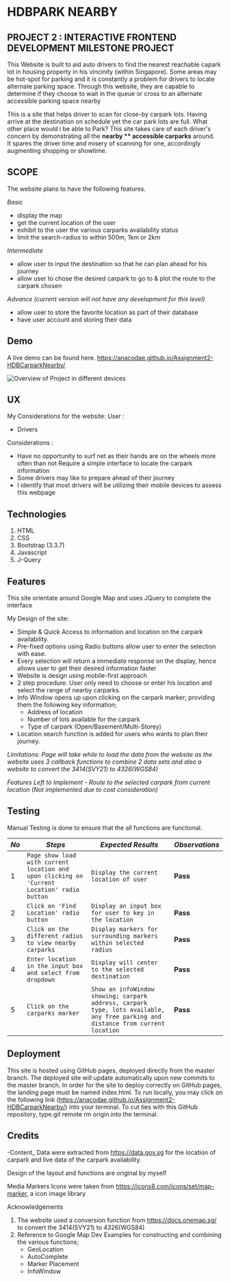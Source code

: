 # HDBPARK NEARBY

## PROJECT  2 :  INTERACTIVE FRONTEND DEVELOPMENT MILESTONE PROJECT

This Website is built to aid auto drivers to find the nearest reachable capark lot in housing property in his vincinity (within Singapore). 
Some areas may be hot-spot for parking and it is constantly a problem for drivers to locate alternate parking space.
Through this website, they are capable to determine if they choose to wait in the queue or cross to an alternate accessible parking space nearby

This is a site that helps driver to scan for close-by carpark lots. Having arrive at the destination on schedule yet the car park lots are full. What other place would i be able to Park?  This site takes care of each driver's concern by demonstrating all the __**nearby** ** accessible carparks__ around.  
It spares the driver time and misery of scanning for one, accordingly augmenting shopping or showtime.

## SCOPE
The website plans to have the following features.

_Basic_
- display the map
- get the current location of the user
- exhibit to the user the various carparks availability status
- limit the search-radius to within 500m, 1km or 2km

_Intermediate_
- allow user to input the destination so that he can plan ahead for his journey
- allow user to chose the desired carpark to go to & plot the route to the carpark chosen

_Advance (current version will not have any development for this level)_
- allow user to store the favorite location as part of their database
- have user account and storing their data

## Demo

A live demo can be found here. https://anacodae.github.io/Assignment2-HDBCarparkNearby/ 

![Overview of Project in different devices](https://raw.githubusercontent.com/AnaCodaE/Assignment2-HDBCarparkNearby/master/images/project.png)

## UX
My Considerations for the website:
User : 
- Drivers

Considerations :  
- Have no opportunity to surf net as their hands are on the wheels more often than not Require a simple interface to locate the carpark information
- Some drivers may like to prepare ahead of their journey
- I identify that most drivers will be utilizing their mobile devices to assess this webpage

## Technologies
1. HTML
2. CSS
3. Bootstrap (3.3.7)
4. Javascript
5. J-Query

## Features
This site orientate around Google Map and uses JQuery to complete the interface

My Design of the site:
- Simple & Quick Access to information and location on the carpark availability.
- Pre-fixed options using Radio buttons allow user to enter the selection with ease.
- Every selection will return a immediate response on the display, hence allows user to get their desired information faster
- Website is design using mobile-first approach
- 2 step procedure. User only need to choose or enter his location and select the range of nearby carparks.
- Info Window opens up upon clicking on the carpark marker; providing them the following key information;
    - Address of location
    - Number of lots available for the carpark
    - Type of carpark (Open/Basement/Multi-Storey)
- Location search function is added for users who wants to plan their journey.

_Limitations: Page will take while to load the data from the website as the website uses 3 callback functions to combine 2 data sets and also a website to convert the 3414(SVY21) to 4326(WGS84)_

_Features Left to Implement_
_- Route to the selected carpark from current location (Not implemented due to cost consideration)_

## Testing
Manual Testing is done to ensure that the all functions are functional.


*No* | *Steps* | *Expected Results* | *Observations*
--- | --- | --- | ---
1 | `Page show load with current location and upon clicking on 'Current Location' radio button` | `Display the current location of user` | **Pass** 
2 | `Click on 'Find Location' radio button` | `Display an input box for user to key in the location` | **Pass** 
3 | `Click on the different radius to view nearby carparks` | `Display markers for surrounding markers within selected radius` | **Pass** 
4 | `Enter location in the input box and select from dropdown` | `Display will center to the selected destination` | **Pass** 
5 | `Click on the carparks marker` | `Show an infoWindow showing; carpark address, carpark type, lots available, any free parking and distance from current location` | **Pass** 

## Deployment

This site is hosted using GitHub pages, deployed directly from the master branch. 
The deployed site will update automatically upon new commits to the master branch. In order for the site to deploy correctly on GitHub pages, the landing page must be named index.html.
To run locally, you may click on the following link (https://anacodae.github.io/Assignment2-HDBCarparkNearby/)   into your terminal. 
To cut ties with this GitHub repository, type.git remote rm origin.into the terminal.

## Credits

-Content_
Data were extracted from https://data.gov.sg for the location of carpark and live data of the carpark availability.
 
Design of the layout and functions are original by myself

Media
Markers Icons were taken from https://icons8.com/icons/set/map-marker, a icon image library

Acknowledgements
1. The website used a conversion function from https://docs.onemap.sg/ to convert the 3414(SVY21) to 4326(WGS84)
2. Reference to Google Map Dev Examples for constructing and combining the various functions;
    - GeoLocation
    - AutoComplete
    - Marker Placement
    - InfoWindow
 
